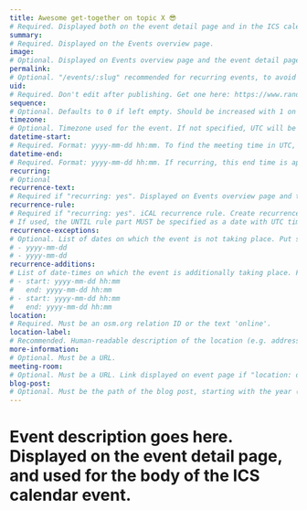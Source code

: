 ```yaml
---
title: Awesome get-together on topic X 😎
# Required. Displayed both on the event detail page and in the ICS calendar event.
summary: 
# Required. Displayed on the Events overview page.
image: 
# Optional. Displayed on Events overview page and the event detail page.
permalink: 
# Optional. "/events/:slug" recommended for recurring events, to avoid an an event getting a date-based URL.
uid: 
# Required. Don't edit after publishing. Get one here: https://www.random.org/strings/?num=1&len=20&digits=on&upperalpha=on&unique=on&format=html&rnd=new
sequence: 
# Optional. Defaults to 0 if left empty. Should be increased with 1 on every big event edit.
timezone: 
# Optional. Timezone used for the event. If not specified, UTC will be used. View & add timezones in _data/ics-timezones.yml
datetime-start: 
# Required. Format: yyyy-mm-dd hh:mm. To find the meeting time in UTC, use https://www.timeanddate.com/worldclock/converter.html?p1=1440
datetime-end: 
# Required. Format: yyyy-mm-dd hh:mm. If recurring, this end time is applied also to all occurrences of the generated recurrence set
recurring: 
# Optional
recurrence-text: 
# Required if "recurring: yes". Displayed on Events overview page and the event detail page. View & add strings in _i18n/en.yml 
recurrence-rule: 
# Required if "recurring: yes". iCAL recurrence rule. Create recurrence rule here: https://icalendar.org/rrule-tool.html
# If used, the UNTIL rule part MUST be specified as a date with UTC time.
recurrence-exceptions: 
# Optional. List of dates on which the event is not taking place. Put starting dates that match the recurrence pattern. Time of original meeting will be used & cancelled. Format:
# - yyyy-mm-dd
# - yyyy-mm-dd
recurrence-additions: 
# List of date-times on which the event is additionally taking place. Format:
# - start: yyyy-mm-dd hh:mm
#   end: yyyy-mm-dd hh:mm
# - start: yyyy-mm-dd hh:mm
#   end: yyyy-mm-dd hh:mm
location: 
# Required. Must be an osm.org relation ID or the text 'online'.
location-label: 
# Recommended. Human-readable description of the location (e.g. address) for ICS. If not provided, link to meeting-room or to OSM will be used.
more-information: 
# Optional. Must be a URL.
meeting-room: 
# Optional. Must be a URL. Link displayed on event page if "location: online".
blog-post: 
# Optional. Must be the path of the blog post, starting with the year (e.g. /2022/10/translation-coordinator).
---
```


# Event description goes here. Displayed on the event detail page, and used for the body of the ICS calendar event.
